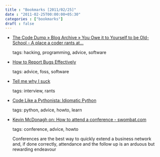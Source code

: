 ```yaml
---
title : "Bookmarks [2011/02/25]"
date : "2011-02-25T00:00:00+05:30"
categories : ["bookmarks"]
draft : false
---
```


-   [The Code Dump » Blog Archive » You Owe it to Yourself to be Old-School - A place a coder rants at…](http://www.codelord.net/2011/02/22/you-owe-it-to-yourself-to-be-old-school/)

    tags: hacking, programming, advice, software

<!--listend-->

-   [How to Report Bugs Effectively](http://www.chiark.greenend.org.uk/~sgtatham/bugs.html)

    tags: advice, foss, software

<!--listend-->

-   [Tell me why I suck](http://injekt.net/blog/tell-me-why-i-suck)

    tags: interview, rants

<!--listend-->

-   [Code Like a Pythonista: Idiomatic Python](http://python.net/~goodger/projects/pycon/2007/idiomatic/handout.html#other-languages-have-variables)

    tags: python, advice, howto, learn

<!--listend-->

-   [Kevin McDonagh on: How to attend a conference - swombat.com](http://swombat.com/2011/2/25/kevin-mcdonagh-how-to-attend-a-conference)

    tags: conference, advice, howto

    Conferences are the best way to quickly extend a business network and, if done correctly, attendance and the follow up is an arduous but rewarding endeavour
